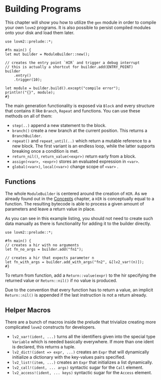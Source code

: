 # Building Programs

This chapter will show you how to utilize the `gen` module in order to compile your own `lovm2` programs. It is also possible to persist compiled modules onto your disk and load them later.

``` rust,no_run
use lovm2::prelude::*;

#fn main() {
let mut builder = ModuleBuilder::new();

// creates the entry point `HIR` and trigger a debug interrupt
// this is actually a shortcut for builder.add(ENTRY_POINT)
builder
    .entry()
    .trigger(10);

let module = builder.build().except("compile error");
println!("{}", module);
#}
```

The main generation functionality is exposed via `Block` and every structure that contains it like `Branch`, `Repeat` and functions. You can use these methods on all of them:

- `step(..)` append a new statement to the block.
- `branch()` create a new branch at the current position. This returns a `BranchBuilder`.
- `repeat()` and `repeat_until(..)` which return a mutable reference to a new block. The first variant is an endless loop, while the latter supports breaking once a condition is met.
- `return_nil()`, `return_value(<expr>)` return early from a block.
- `assign(<var>, <expr>)` stores an evaluated expression in `<var>`.
- `global(<var>)`, `local(<var>)` change scope of `<var>` .

## Functions

The whole `ModuleBuilder` is centered around the creation of `HIR`. As we already found out in the [Concepts](../concepts/bytecode.md) chapter, a `HIR` is conceptually equal to a function. The resulting bytecode is able to process a given amount of parameters and leave a return value in place.

As you can see in this example listing, you should not need to create such data manually as there is functionality for adding it to the builder directly.

``` rust,no_run
use lovm2::prelude::*;

#fn main() {
// creates a hir with no arguments
let fn_no_args = builder.add("fn1");

// creates a hir that expects parameter n
let fn_with_args = builder.add_with_args("fn2", &[lv2_var!(n)]);
#}
```

To return from function, add a `Return::value(expr)` to the hir specifying the returned value or `Return::nil()` if no value is produced.

Due to the convention that every function has to return a value, an implicit `Return::nil()` is appended if the last instruction is not a return already.

## Helper Macros

There are a bunch of macros inside the prelude that trivialize creating more complicated `lovm2` constructs for developers.

- `lv2_var!(ident, ...)` turns all the identifiers given into the special type `Variable` which is needed basically everywhere. If more than one ident is declared, this returns a tuple.
- `lv2_dict!(ident => expr, ...)` creates an `Expr` that will dynamically initialize a dictionary with the key-values pairs specified.
- `lv2_list!(item, ...)` creates an `Expr` that initializes a list dynamically.
- `lv2_call!(ident, ... args)` syntactic sugar for the `Call` element.
- `lv2_access!(ident, ... keys)` syntactic sugar for the `Access` element.
